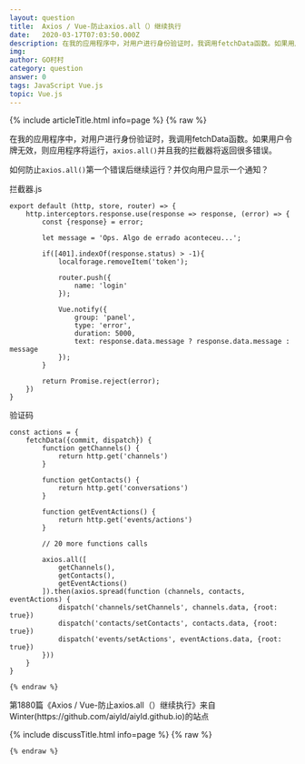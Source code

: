 ```yaml
---
layout: question
title:  Axios / Vue-防止axios.all（）继续执行
date:   2020-03-17T07:03:50.000Z
description: 在我的应用程序中，对用户进行身份验证时，我调用fetchData函数。如果用户令牌无效，则应用程序将运行，axios.all()并且我的拦截器将返回很多错...
img: 
author: GO村村
category: question
answer: 0
tags: JavaScript Vue.js
topic: Vue.js
---
```

<div class="article-root">
  <div class="article">
    {% include articleTitle.html info=page %}
    {% raw %}
    <div class="article-content"><p><font style="vertical-align: inherit;"><font style="vertical-align: inherit;">在我的应用程序中，对用户进行身份验证时，我调用fetchData函数。</font><font style="vertical-align: inherit;">如果用户令牌无效，则应用程序将运行，</font></font><code>axios.all()</code><font style="vertical-align: inherit;"><font style="vertical-align: inherit;">并且我的拦截器将返回很多错误。</font></font></p>

<p><font style="vertical-align: inherit;"><font style="vertical-align: inherit;">如何防止</font></font><code>axios.all()</code><font style="vertical-align: inherit;"><font style="vertical-align: inherit;">第一个错误后继续运行？</font><font style="vertical-align: inherit;">并仅向用户显示一个通知？</font></font></p>

<p><font style="vertical-align: inherit;"><font style="vertical-align: inherit;">拦截器.js</font></font></p>

<pre><code>export default (http, store, router) =&gt; {<font></font>
    http.interceptors.response.use(response =&gt; response, (error) =&gt; {<font></font>
        const {response} = error;<font></font>
<font></font>
        let message = 'Ops. Algo de errado aconteceu...';<font></font>
<font></font>
        if([401].indexOf(response.status) &gt; -1){<font></font>
            localforage.removeItem('token');<font></font>
<font></font>
            router.push({<font></font>
                name: 'login'<font></font>
            });<font></font>
<font></font>
            Vue.notify({<font></font>
                group: 'panel',<font></font>
                type: 'error',<font></font>
                duration: 5000,<font></font>
                text: response.data.message ? response.data.message : message<font></font>
            });<font></font>
        }<font></font>
<font></font>
        return Promise.reject(error);<font></font>
    })<font></font>
}<font></font>
</code></pre>

<p><font style="vertical-align: inherit;"><font style="vertical-align: inherit;">验证码</font></font></p>

<pre><code>const actions = {<font></font>
    fetchData({commit, dispatch}) {<font></font>
        function getChannels() {<font></font>
            return http.get('channels')<font></font>
        }<font></font>
<font></font>
        function getContacts() {<font></font>
            return http.get('conversations')<font></font>
        }<font></font>
<font></font>
        function getEventActions() {<font></font>
            return http.get('events/actions')<font></font>
        }<font></font>
<font></font>
        // 20 more functions calls<font></font>
<font></font>
        axios.all([<font></font>
            getChannels(),<font></font>
            getContacts(),<font></font>
            getEventActions()<font></font>
        ]).then(axios.spread(function (channels, contacts, eventActions) {<font></font>
            dispatch('channels/setChannels', channels.data, {root: true})<font></font>
            dispatch('contacts/setContacts', contacts.data, {root: true})<font></font>
            dispatch('events/setActions', eventActions.data, {root: true})<font></font>
        }))<font></font>
    }<font></font>
}<font></font>
</code></pre></div>
    {% endraw %}
  </div>
  <p class="winter_mark">第1880篇《Axios / Vue-防止axios.all（）继续执行》来自Winter(https://github.com/aiyld/aiyld.github.io)的站点</p>
  <div class="discuss-wrapper">
    {% include discussTitle.html info=page %}
    {% raw %}
    
    {% endraw %}
  </div>
<div>
